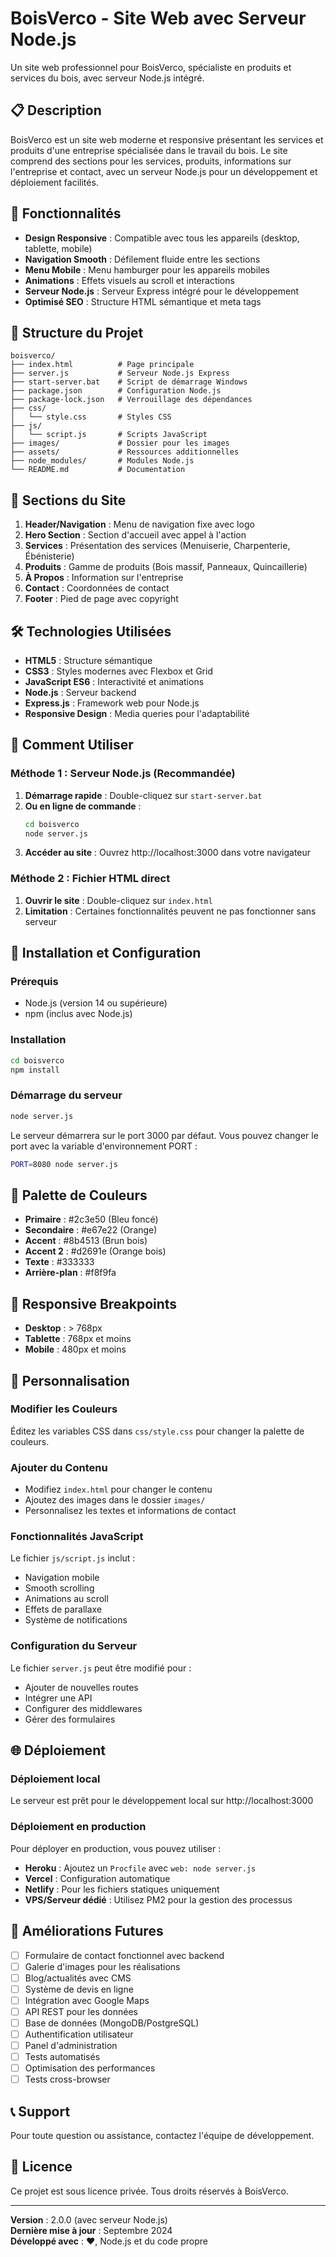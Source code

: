 # BoisVerco - Site Web avec Serveur Node.js

Un site web professionnel pour BoisVerco, spécialiste en produits et services du bois, avec serveur Node.js intégré.

## 📋 Description

BoisVerco est un site web moderne et responsive présentant les services et produits d'une entreprise spécialisée dans le travail du bois. Le site comprend des sections pour les services, produits, informations sur l'entreprise et contact, avec un serveur Node.js pour un développement et déploiement facilités.

## 🚀 Fonctionnalités

- **Design Responsive** : Compatible avec tous les appareils (desktop, tablette, mobile)
- **Navigation Smooth** : Défilement fluide entre les sections
- **Menu Mobile** : Menu hamburger pour les appareils mobiles
- **Animations** : Effets visuels au scroll et interactions
- **Serveur Node.js** : Serveur Express intégré pour le développement
- **Optimisé SEO** : Structure HTML sémantique et meta tags

## 📁 Structure du Projet

```
boisverco/
├── index.html          # Page principale
├── server.js           # Serveur Node.js Express
├── start-server.bat    # Script de démarrage Windows
├── package.json        # Configuration Node.js
├── package-lock.json   # Verrouillage des dépendances
├── css/
│   └── style.css       # Styles CSS
├── js/
│   └── script.js       # Scripts JavaScript
├── images/             # Dossier pour les images
├── assets/             # Ressources additionnelles
├── node_modules/       # Modules Node.js
└── README.md           # Documentation
```

## 🎨 Sections du Site

1. **Header/Navigation** : Menu de navigation fixe avec logo
2. **Hero Section** : Section d'accueil avec appel à l'action
3. **Services** : Présentation des services (Menuiserie, Charpenterie, Ébénisterie)
4. **Produits** : Gamme de produits (Bois massif, Panneaux, Quincaillerie)
5. **À Propos** : Information sur l'entreprise
6. **Contact** : Coordonnées de contact
7. **Footer** : Pied de page avec copyright

## 🛠️ Technologies Utilisées

- **HTML5** : Structure sémantique
- **CSS3** : Styles modernes avec Flexbox et Grid
- **JavaScript ES6** : Interactivité et animations
- **Node.js** : Serveur backend
- **Express.js** : Framework web pour Node.js
- **Responsive Design** : Media queries pour l'adaptabilité

## 🚀 Comment Utiliser

### Méthode 1 : Serveur Node.js (Recommandée)

1. **Démarrage rapide** : Double-cliquez sur `start-server.bat`
2. **Ou en ligne de commande** :
   ```bash
   cd boisverco
   node server.js
   ```
3. **Accéder au site** : Ouvrez http://localhost:3000 dans votre navigateur

### Méthode 2 : Fichier HTML direct

1. **Ouvrir le site** : Double-cliquez sur `index.html`
2. **Limitation** : Certaines fonctionnalités peuvent ne pas fonctionner sans serveur

## 🔧 Installation et Configuration

### Prérequis
- Node.js (version 14 ou supérieure)
- npm (inclus avec Node.js)

### Installation
```bash
cd boisverco
npm install
```

### Démarrage du serveur
```bash
node server.js
```

Le serveur démarrera sur le port 3000 par défaut. Vous pouvez changer le port avec la variable d'environnement PORT :
```bash
PORT=8080 node server.js
```

## 🎯 Palette de Couleurs

- **Primaire** : #2c3e50 (Bleu foncé)
- **Secondaire** : #e67e22 (Orange)
- **Accent** : #8b4513 (Brun bois)
- **Accent 2** : #d2691e (Orange bois)
- **Texte** : #333333
- **Arrière-plan** : #f8f9fa

## 📱 Responsive Breakpoints

- **Desktop** : > 768px
- **Tablette** : 768px et moins
- **Mobile** : 480px et moins

## 📝 Personnalisation

### Modifier les Couleurs
Éditez les variables CSS dans `css/style.css` pour changer la palette de couleurs.

### Ajouter du Contenu
- Modifiez `index.html` pour changer le contenu
- Ajoutez des images dans le dossier `images/`
- Personnalisez les textes et informations de contact

### Fonctionnalités JavaScript
Le fichier `js/script.js` inclut :
- Navigation mobile
- Smooth scrolling
- Animations au scroll
- Effets de parallaxe
- Système de notifications

### Configuration du Serveur
Le fichier `server.js` peut être modifié pour :
- Ajouter de nouvelles routes
- Intégrer une API
- Configurer des middlewares
- Gérer des formulaires

## 🌐 Déploiement

### Déploiement local
Le serveur est prêt pour le développement local sur http://localhost:3000

### Déploiement en production
Pour déployer en production, vous pouvez utiliser :
- **Heroku** : Ajoutez un `Procfile` avec `web: node server.js`
- **Vercel** : Configuration automatique
- **Netlify** : Pour les fichiers statiques uniquement
- **VPS/Serveur dédié** : Utilisez PM2 pour la gestion des processus

## 🔧 Améliorations Futures

- [ ] Formulaire de contact fonctionnel avec backend
- [ ] Galerie d'images pour les réalisations
- [ ] Blog/actualités avec CMS
- [ ] Système de devis en ligne
- [ ] Intégration avec Google Maps
- [ ] API REST pour les données
- [ ] Base de données (MongoDB/PostgreSQL)
- [ ] Authentification utilisateur
- [ ] Panel d'administration
- [ ] Tests automatisés
- [ ] Optimisation des performances
- [ ] Tests cross-browser

## 📞 Support

Pour toute question ou assistance, contactez l'équipe de développement.

## 📄 Licence

Ce projet est sous licence privée. Tous droits réservés à BoisVerco.

---

**Version** : 2.0.0 (avec serveur Node.js)  
**Dernière mise à jour** : Septembre 2024  
**Développé avec** : ❤️, Node.js et du code propre
